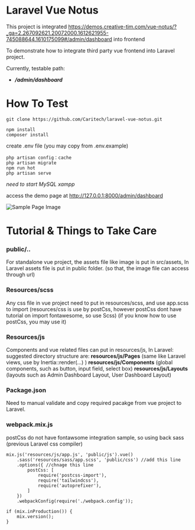 # Laravel Vue Notus 

This project is integrated https://demos.creative-tim.com/vue-notus/?_ga=2.267092621.20072000.1612621955-745088644.1610175099#/admin/dashboard into frontend

To demonstrate how to integrate third party vue frontend into Laravel project.

Currently, testable path:
- ***/admin/dashboard***


# How To Test
```
git clone https://github.com/Caritech/laravel-vue-notus.git
```

```
npm install
composer install
```

create .env file (you may copy from .env.example)
```
php artisan config：cache
php artisan migrate
npm run hot
php artisan serve
```

*need to start MySQL xampp*

access the demo page at http://127.0.0.1:8000/admin/dashboard
 

![Sample Page Image](https://ibb.co/414PTMj)


# Tutorial & Things to Take Care
### public/..
For standalone vue project, the assets file like image is put in src/assets, 
In Laravel assets file is put in public folder. (so that, the image file can access through url)

### Resources/scss 
Any css file in vue project need to put in resources/scss, and use app.scss to import
(resources/css is use by postCss, however postCss dont have tutorial on import fontawesome, so use Scss)
(if you know how to use postCss, you may use it)

### Resources/js
Components and vue related files can put in resources/js,
In Laravel: suggested directory structure are:
**resources/js/Pages** (same like Laravel views, use by Inertia::render(...) )
**resources/js/Components** (global components, such as button, input field, select box)
**resources/js/Layouts** (layouts such as Admin Dashboard Layout, User Dashboard Layout)

### Package.json
Need to manual validate and copy required pacakge from vue project to Laravel.

### webpack.mix.js
postCss do not have fontawsome integration sample, so using back sass (previous Laravel css compiler)
```
mix.js('resources/js/app.js', 'public/js').vue()
    .sass('resources/sass/app.scss', 'public/css') //add this line
    .options({ //chnage this line
        postCss: [
            require('postcss-import'),
            require('tailwindcss'),
            require('autoprefixer'),
        ]
    })
    .webpackConfig(require('./webpack.config'));

if (mix.inProduction()) {
    mix.version();
}
```


